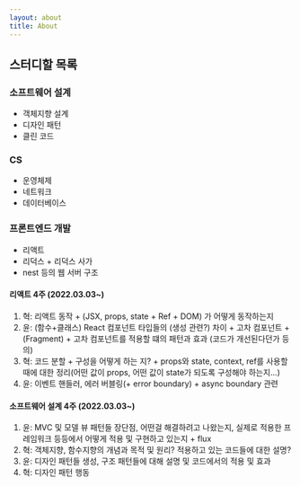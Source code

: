 ```yaml
---
layout: about
title: About
---
```


## 스터디할 목록

### 소프트웨어 설계
* 객체지향 설계
* 디자인 패턴
* 클린 코드

### CS
* 운영체제
* 네트워크
* 데이터베이스

### 프론트엔드 개발
* 리액트
* 리덕스 + 리덕스 사가
* nest 등의 웹 서버 구조

#### 리액트 4주 (2022.03.03~)
1. 혁: 리액트 동작 + (JSX, props, state + Ref + DOM) 가 어떻게 동작하는지
2. 윤: (함수+클래스) React 컴포넌트 타입들의 (생성 관련?) 차이 + 고차 컴포넌트 + (Fragment) + 고차 컴포넌트를 적용할 떄의 패턴과 효과 (코드가 개선된다던가 등의)
3. 혁: 코드 분할 + 구성을 어떻게 하는 지? + props와 state, context, ref를 사용할 때에 대한 정리(어떤 값이 props, 어떤 값이 state가 되도록 구성해야 하는지…)
4. 윤: 이벤트 핸들러, 에러 버블링(+ error boundary) + async boundary 관련

#### 소프트웨어 설계 4주 (2022.03.03~)
1. 윤: MVC 및 모델 뷰 패턴들 장단점, 어떤걸 해결하려고 나왔는지, 실제로 적용한 프레임워크 등등에서 어떻게 적용 및 구현하고 있는지 + flux
2. 혁: 객체지향, 함수지향의 개념과 목적 및 원리? 적용하고 있는 코드들에 대한 설명?
3. 윤: 디자인 패턴들 생성, 구조 패턴들에 대해 설명 및 코드에서의 적용 및 효과
4. 혁: 디자인 패턴 행동
